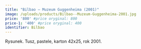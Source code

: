 ```yaml
---
title: "Bilbao – Muzeum Guggenheima (2001)"
image: /uploads/products/Bilbao--Muzeum-Guggenheima-2001.jpg
price: '800' #price oryginal: 800
price-1: '400' #price oryginal: 400
identifier: Bilbao
---
```


Rysunek. Tusz, pastele, karton 42x25, rok 2001.